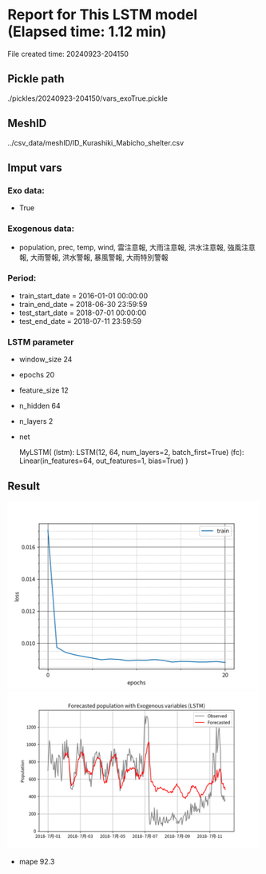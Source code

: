 
# Report for This LSTM model (Elapsed time: 1.12 min)

File created time: 20240923-204150

## Pickle path
./pickles/20240923-204150/vars_exoTrue.pickle

## MeshID
../csv_data/meshID/ID_Kurashiki_Mabicho_shelter.csv

## Imput vars

### Exo data:
- True

### Exogenous data:
- population, prec, temp, wind, 雷注意報, 大雨注意報, 洪水注意報, 強風注意報, 大雨警報, 洪水警報, 暴風警報, 大雨特別警報
 
### Period:
- train_start_date    = 2016-01-01 00:00:00
- train_end_date      = 2018-06-30 23:59:59
- test_start_date     = 2018-07-01 00:00:00  
- test_end_date       = 2018-07-11 23:59:59

### LSTM parameter
- window_size	24
- epochs	20

- feature_size	12
- n_hidden	64
- n_layers	2
- net

     MyLSTM(
  (lstm): LSTM(12, 64, num_layers=2, batch_first=True)
  (fc): Linear(in_features=64, out_features=1, bias=True)
)

## Result 
![Plot](result_20240923-204150_loss.png)
![Plot](result_20240923-204150_forecast.png)

- mape	92.3
